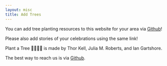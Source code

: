 ```yaml
---
layout: misc
title: Add Trees
---
```


You can add tree planting resources to this website for your area via [Github](https://github.com/tkell/plant-a-tree)!

Please also add stories of your celebrations using the same link!

Plant a Tree 🌱🌿🌳🌲 is made by Thor Kell, Julia M. Roberts, and Ian Gartshore.

The best way to reach us is via [Github](https://github.com/tkell/).
